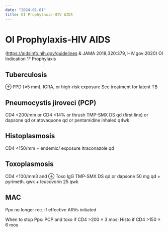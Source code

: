 ```yaml
---
date: "2024-01-01"
title: OI Prophylaxis-HIV AIDS
---
```


# OI Prophylaxis-HIV AIDS

 (https://aidsinfo.nih.gov/guidelines & JAMA 2018;320:379, HIV.gov:2020)
OI Indication 1° Prophylaxis
## Tuberculosis
⊕ PPD (≥5 mm), IGRA, or high-risk exposure
See treatment for latent TB
## Pneumocystis jiroveci (PCP)
CD4 <200/mm or CD4 <14% or thrush
TMP-SMX DS qd (first line) or dapsone qd or atovaquone qd or pentamidine inhaled q4wk
## Histoplasmosis
CD4 <150/mm + endemic/ exposure
Itraconazole qd
## Toxoplasmosis
CD4 <100/mm3 and ⊕ Toxo IgG
TMP-SMX DS qd or dapsone 50 mg qd + pyrimeth. qwk + leucovorin 25 qwk
## MAC
Ppx no longer rec. if effective ARVs initiated

When to stop Ppx: PCP and toxo if CD4 >200 × 3 mos; Histo if CD4 >150 × 6 mos
